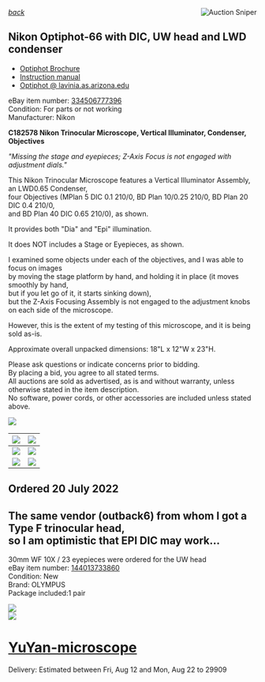 *[back](../)*
<a href="https://www.gixen.com/index.php" name="9e092736783d0da1dfd8413d57d10faf" target="_blank" >
<img align=right src="https://www.gixen.com/images/gixenlink.gif" border="0" alt="Auction Sniper" title="Auction Sniper">
</a>  
## Nikon Optiphot-66 with DIC, UW head and LWD condenser

- [Optiphot Brochure](http://earth2geologists.net/Microscopes/documents/Nikon_Optiphot_Labophot_Pol_brochure.pdf)  
- [Instruction manual](https://cmrf.research.uiowa.edu/sites/cmrf.research.uiowa.edu/files/nikon-optiphot-manual_0.pdf)  
- [Optiphot @ lavinia.as.arizona.edu](https://lavinia.as.arizona.edu/~mtuell/scopes/Optiphot.php)  

eBay item number: [334506777396](https://www.ebay.com/itm/334506777396)   
Condition: For parts or not working   
Manufacturer: Nikon   

**C182578 Nikon Trinocular Microscope, Vertical Illuminator, Condenser, Objectives**

*"Missing the stage and eyepieces; Z-Axis Focus is not engaged with adjustment dials."*    

This Nikon Trinocular Microscope features a Vertical Illuminator Assembly, an LWD0.65 Condenser,    
four Objectives (MPlan 5 DIC 0.1 210/0, BD Plan 10/0.25 210/0, BD Plan 20 DIC 0.4 210/0,    
and BD Plan 40 DIC 0.65 210/0), as shown.  

It provides both "Dia" and "Epi" illumination.  

It does NOT includes a Stage or Eyepieces, as shown.  

I examined some objects under each of the objectives, and I was able to focus on images    
by moving the stage platform by hand, and holding it in place (it moves smoothly by hand,    
but if you let go of it, it starts sinking down),    
but the Z-Axis Focusing Assembly is not engaged to the adjustment knobs on each side of the microscope.  

However, this is the extent of my testing of this microscope, and it is being sold as-is.  

Approximate overall unpacked dimensions: 18"L x 12"W x 23"H.  

Please ask questions or indicate concerns prior to bidding.    
By placing a bid, you agree to all stated terms.    
All auctions are sold as advertised, as is and without warranty, unless otherwise stated in the item description.    
No software, power cords, or other accessories are included unless stated above.  

![](s-1600.jpg)  

| ![](s-1601.jpg) | ![](s-1602.jpg)  |
| -------------- | -------------- |
| ![](s-1603.jpg) | ![](2-1604.jpg)   |
| ![](s-1605.jpg) | ![](s-1606.jpg) |  

## Ordered 20 July 2022  
The same vendor (outback6) from whom I got a Type F trinocular head,  
so I am optimistic that EPI DIC may work...  
-----------------------------------------------------------  
30mm WF 10X / 23 eyepieces were ordered for the UW head  
eBay item number: [144013733860](https://www.ebay.com/itm/144013733860)   
Condition: New   
Brand:	OLYMPUS  
Package included:1 pair  

![](s-2600.png)  
![](s-2601.png)  
# [YuYan-microscope](https://www.ebay.com/str/yuyanmicroscope?_trksid=p2047675.m145687.l149267)  
Delivery:  Estimated between Fri, Aug 12 and Mon, Aug 22 to 29909  
